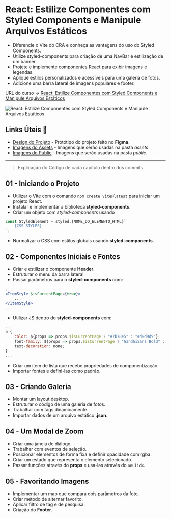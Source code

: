 # React: Estilize Componentes com Styled Components e Manipule Arquivos Estáticos

* Diferencie o Vite do CRA e conheça as vantagens do uso do Styled Components.
* Utilize styled-components para criação de uma NavBar e estilização de um banner.
* Projete e implemente componentes React para exibir imagens e legendas.
* Aplique estilos personalizados e acessíveis para uma galeria de fotos.
* Adicione uma barra lateral de imagens populares e footer.

URL do curso -> [React: Estilize Componentes com Styled Components e Manipule Arquivos Estáticos](https://cursos.alura.com.br/course/react-estilize-componentes-styled-components-manipule-arquivos-estaticos)

![React: Estilize Componentes com Styled Components e Manipule Arquivos Estáticos](https://www.alura.com.br/assets/api/share/curso-react-estilize-componentes-styled-components-manipule-arquivos-estaticos.png)

## Links Úteis &#x1F517;
* [Design do Projeto](https://www.figma.com/file/2LFVvhAwy08j6kCaPcnOzs/SpaceApp-%7C-React%3A-arquivos-est%C3%A1ticos-com-integra%C3%A7%C3%A3o-de-conceito-%C3%A1rea-de-component?type=design&mode=design) - Protótipo do projeto feito no **Figma**.
* [Imagens do Assets](https://github.com/alura-cursos/space-app/raw/main/assets.zip) - Imagens que serão usadas na pasta *assets*.
* [Imagens do Public](https://github.com/alura-cursos/space-app/raw/main/public.zip) - Imagens que serão usadas na pasta *public*.

***

> Explicação do Código de cada capítulo dentro dos commits.

## 01 - Iniciando o Projeto
* Utilizar o Vite com o comando `npm create vite@latest` para iniciar um projeto React.
* Instalar e implementar a biblioteca **styled-components**.
* Criar um objeto com *styled-components* usando 
```jsx
const StyledElement = styled.{NOME_DO_ELEMENTO_HTML}`
    {CSS_STYLES}
`;
```
* Normalizar o CSS com estilos globais usando **styled-components**.

## 02 - Componentes Iniciais e Fontes
* Criar e estilizar o componente **Header**.
* Estruturar o menu da barra lateral.
* Passar parâmetros para o **styled-components** com:
```jsx
...
<ItemStyle $isCurrentPage={true}>
    ...
</ItemStyle>
...
```
* Utilizar JS dentro do **styled-components** com:
```jsx
...
a {
    color: ${props => props.$isCurrentPage ? "#7b78e5" : "#d9d9d9"};
    font-family: ${props => props.$isCurrentPage ? "GandhiSans Bold" : "GandhiSans Regular"};
    text-decoration: none;
}
...
```
* Criar um item de lista que recebe propriedades de componentização.
* Importar fontes e defini-las como padrão.

## 03 - Criando Galeria
* Montar um layout desktop.
* Estruturar o código de uma galeria de fotos.
* Trabalhar com tags dinamicamente.
* Importar dados de um arquivo estático **.json**.

## 04 - Um Modal de Zoom
* Criar uma janela de diálogo.
* Trabalhar com eventos de seleção.
* Posicionar elementos de forma fixa e definir opacidade com rgba.
* Criar um estado que representa o elemento selecionado.
* Passar funções através do **props** e usa-las através do `onClick`.

## 05 - Favoritando Imagens
* Implementar um map que compara dois parâmetros da foto.
* Criar método de alternar favorito.
* Aplicar filtro de tag e de pesquisa.
* Criação do **Footer**.